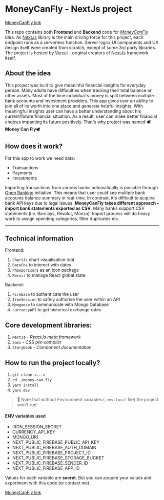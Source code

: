 # MoneyCanFly - NextJs project

[MoneyCanFly link](https://money-can-fly.vercel.app/)

This repo contains both **Frontend** and **Backend** code for [*MoneyCanFly*](https://money-can-fly.vercel.app/) idea. As [NextJs](https://nextjs.org/) library is the main driving force for this project, each endpoint runs as a serverless function. Server logic/ UI components and UX design itself were created from scratch, except of some 3rd party libraries. The project is hosted by [Vercel](https://vercel.com/) - original creators of [NextJs](https://nextjs.org/) framework itself.

## About the idea

This project was built to give meaninful financial insights for everyday person. Many adults have difficulties when tracking their total balance or other assets. Most of the time individual's money is split between multiple bank accounts and investment providers. This app gives user an ability to join all of its worth into one place and generate helpful insights. With meaningful insights user can have a better understanding about his current/future financial situation. As a result, user can make better financial choices impacting its future positively. That's why project was named 🕊️**Money Can Fly**🕊️

## How does it work?

For this app to work we need data:
- Transactions
- Payments
- Investments

Importing transactions from various banks automatically is possible through [Open Banking](https://www.openbanking.org.uk/) initiative. This means that user could see multiple bank accounts balance summary in real-time. In contrast, it's difficult to acquire bank API keys due to legal issues. **MoneyCanFly takes different approach - import bank statements exported as CSV**. Many banks support CSV statements (i.e. Barclays, Revolut, Monzo). Import process will do heavy work to assign spending categories, filter duplicates etc.

___

## Technical information

Frontend:
1. `ChartJs` chart visualisation tool
1. `DateFns` to interect with dates
1. `PhosporIcons` as an icon package
1. `Recoil` to manage React global state

Backend: 

1. `Firebase` to authenticate the user
1. `IronSession` to safely authorise the user within an API 
1. `Mongoose` to communicate with Mongo Database
1. `currencyAPI` to get historical exchange rates

## Core development libraries:

1. `NextJs` - *ReactJs meta framework*
1. `Sass` - *CSS pre-compiler*
1. `Storybook` - *Component documentation*

## How to run the project locally?

1. `git clone <...>`
1. `cd ./money-can-fly`
1. `yarn install`
1. `yarn dev`

> 📌 Note that without Environment variables (`.env.local` file) the project won't run!

#### ENV variables used
- IRON_SESSION_SECRET
- CURRENCY_API_KEY
- MONGO_URI
- NEXT_PUBLIC_FIREBASE_PUBLIC_API_KEY
- NEXT_PUBLIC_FIREBASE_AUTH_DOMAIN
- NEXT_PUBLIC_FIREBASE_PROJECT_ID
- NEXT_PUBLIC_FIREBASE_STORAGE_BUCKET
- NEXT_PUBLIC_FIREBASE_SENDER_ID
- NEXT_PUBLIC_FIREBASE_APP_ID

Values for each variable are **secret**. But you can acquire your values and experiment with this code (or contact me).

[MoneyCanFly link](https://money-can-fly.vercel.app/)
